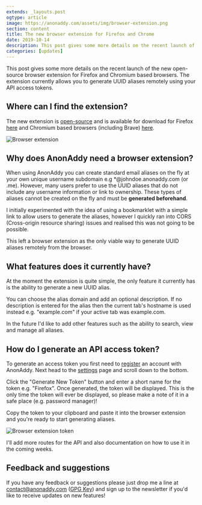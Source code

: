 ```yaml
---
extends: _layouts.post
ogtype: article
image: https://anonaddy.com/assets/img/browser-extension.png
section: content
title: The new browser extension for Firefox and Chrome
date: 2019-10-14
description: This post gives some more details on the recent launch of the new open-source browser extension for Firefox and Chromium based browsers. The extension currently allows you to generate UUID aliases remotely using your API access tokens.
categories: [updates]
---
```


This post gives some more details on the recent launch of the new open-source browser extension for Firefox and Chromium based browsers. The extension currently allows you to generate UUID aliases remotely using your API access tokens.

## Where can I find the extension?

The new extension is [open-source](https://github.com/anonaddy/browser-extension) and is available for download for Firefox [here](https://addons.mozilla.org/en-GB/firefox/addon/anonaddy/) and Chromium based browsers (including Brave) [here](https://chrome.google.com/webstore/detail/anonaddy/iadbdpnoknmbdeolbapdackdcogdmjpe).

<div class="flex justify-center">
  <img class="shadow" src="/assets/img/browser-extension.png" alt="Browser extension" title="Browser extension">
</div>

## Why does AnonAddy need a browser extension?

When using AnonAddy you can create standard email aliases on the fly at your own unique username subdomain e.g *@johndoe.anonaddy.com (or .me). However, many users prefer to use the UUID aliases that do not include any username information or link to ownership. These types of aliases cannot be created on the fly and must be **generated beforehand**.

I initially experimented with the idea of using a bookmarklet with a simple link to allow users to generate the aliases, however I quickly ran into CORS (Cross-origin resource sharing) issues and realised this was not going to be possible.

This left a browser extension as the only viable way to generate UUID aliases remotely from the browser.

## What features does it currently have?

At the moment the extension is quite simple, the only feature it currently has is the ability to generate a new UUID alias.

You can choose the alias domain and add an optional description. If no description is entered for the alias then the current tab's hostname is used instead e.g. "example.com" if your active tab was example.com.

In the future I'd like to add other features such as the ability to search, view and manage all aliases.

## How do I generate an API access token?

To generate an access token you first need to [register](https://app.anonaddy.com/register) an account with AnonAddy. Next head to the [settings](https://app.anonaddy.com/settings) page and scroll down to the bottom.

Click the "Generate New Token" button and enter a short name for the token e.g. "Firefox". Once generated, the token will be displayed. This is the only time the token will ever be displayed, so please make a note of it in a safe place (e.g. password manager)!

Copy the token to your clipboard and paste it into the browser extension and you're ready to start generating aliases.

<div class="flex justify-center mb-4">
  <img class="shadow" src="/assets/img/browser-extension-token.png" alt="Browser extension token" title="Browser extension token">
</div>

I'll add more routes for the API and also documentation on how to use it in the coming weeks.

## Feedback and suggestions

If you have any feedback or suggestions please just drop me a line at [contact@anonaddy.com](mailto:contact@anonaddy.com) ([GPG Key](/anonaddy-contact-public-key.asc)) and sign up to the newsletter if you'd like to receive updates on new features!
